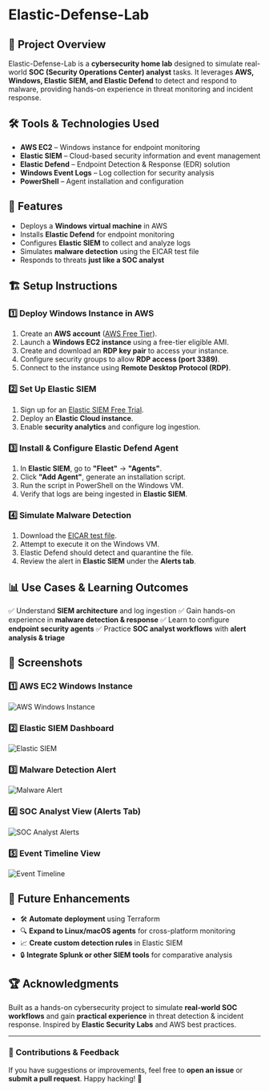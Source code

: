 # Elastic-Defense-Lab

## 📌 Project Overview
Elastic-Defense-Lab is a **cybersecurity home lab** designed to simulate real-world **SOC (Security Operations Center) analyst** tasks. It leverages **AWS, Windows, Elastic SIEM, and Elastic Defend** to detect and respond to malware, providing hands-on experience in threat monitoring and incident response.

## 🛠 Tools & Technologies Used
- **AWS EC2** – Windows instance for endpoint monitoring
- **Elastic SIEM** – Cloud-based security information and event management
- **Elastic Defend** – Endpoint Detection & Response (EDR) solution
- **Windows Event Logs** – Log collection for security analysis
- **PowerShell** – Agent installation and configuration

## 🚀 Features
- Deploys a **Windows virtual machine** in AWS
- Installs **Elastic Defend** for endpoint monitoring
- Configures **Elastic SIEM** to collect and analyze logs
- Simulates **malware detection** using the EICAR test file
- Responds to threats **just like a SOC analyst**

## 🏗️ Setup Instructions
### **1️⃣ Deploy Windows Instance in AWS**
1. Create an **AWS account** ([AWS Free Tier](https://aws.amazon.com/free/)).
2. Launch a **Windows EC2 instance** using a free-tier eligible AMI.
3. Create and download an **RDP key pair** to access your instance.
4. Configure security groups to allow **RDP access (port 3389)**.
5. Connect to the instance using **Remote Desktop Protocol (RDP)**.

### **2️⃣ Set Up Elastic SIEM**
1. Sign up for an [Elastic SIEM Free Trial](https://www.elastic.co/security-labs/elastic-siem).
2. Deploy an **Elastic Cloud instance**.
3. Enable **security analytics** and configure log ingestion.

### **3️⃣ Install & Configure Elastic Defend Agent**
1. In **Elastic SIEM**, go to **"Fleet"** → **"Agents"**.
2. Click **"Add Agent"**, generate an installation script.
3. Run the script in PowerShell on the Windows VM.
4. Verify that logs are being ingested in **Elastic SIEM**.

### **4️⃣ Simulate Malware Detection**
1. Download the [EICAR test file](https://www.eicar.org/?page_id=3950).
2. Attempt to execute it on the Windows VM.
3. Elastic Defend should detect and quarantine the file.
4. Review the alert in **Elastic SIEM** under the **Alerts tab**.

## 📊 Use Cases & Learning Outcomes
✅ Understand **SIEM architecture** and log ingestion
✅ Gain hands-on experience in **malware detection & response**
✅ Learn to configure **endpoint security agents**
✅ Practice **SOC analyst workflows** with **alert analysis & triage**

## 📸 Screenshots
### 1️⃣ AWS EC2 Windows Instance
![AWS Windows Instance](screenshots/aws-instance.png)

### 2️⃣ Elastic SIEM Dashboard
![Elastic SIEM](screenshots/elastic-dashboard.png)

### 3️⃣ Malware Detection Alert
![Malware Alert](screenshots/malware-alert.png)

### 4️⃣ SOC Analyst View (Alerts Tab)
![SOC Analyst Alerts](screenshots/soc-alerts.png)

### 5️⃣ Event Timeline View
![Event Timeline](screenshots/event-timeline.png)

## 🔮 Future Enhancements
- 🛠 **Automate deployment** using Terraform
- 🔍 **Expand to Linux/macOS agents** for cross-platform monitoring
- 📈 **Create custom detection rules** in Elastic SIEM
- 🔒 **Integrate Splunk or other SIEM tools** for comparative analysis

## 🏆 Acknowledgments
Built as a hands-on cybersecurity project to simulate **real-world SOC workflows** and gain **practical experience** in threat detection & incident response. Inspired by **Elastic Security Labs** and AWS best practices.

---
### **📢 Contributions & Feedback**
If you have suggestions or improvements, feel free to **open an issue** or **submit a pull request**. Happy hacking! 🚀
